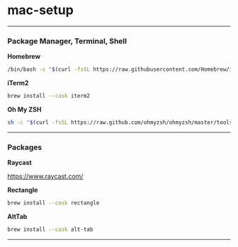 # mac-setup

---

### Package Manager, Terminal, Shell

**Homebrew**

```sh
/bin/bash -c "$(curl -fsSL https://raw.githubusercontent.com/Homebrew/install/HEAD/install.sh)"
```

**iTerm2**

```sh
brew install --cask iterm2
```

**Oh My ZSH**
```sh
sh -c "$(curl -fsSL https://raw.github.com/ohmyzsh/ohmyzsh/master/tools/install.sh)"
```

---

### Packages

**Raycast**

https://www.raycast.com/

**Rectangle**

```sh
brew install --cask rectangle
```

**AltTab**

```sh
brew install --cask alt-tab
```

---

